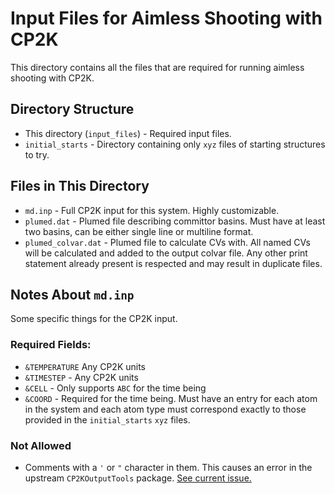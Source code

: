 # Input Files for Aimless Shooting with CP2K

This directory contains all the files that are required for running aimless shooting with
CP2K.

## Directory Structure
- This directory (`input_files`) - Required input files. 
- `initial_starts` - Directory containing only `xyz` files of starting structures to try.

## Files in This Directory
- `md.inp` - Full CP2K input for this system. Highly customizable.
- `plumed.dat` - Plumed file describing committor basins. Must have at least two basins,
  can be either single line or multiline format.
- `plumed_colvar.dat` - Plumed file to calculate CVs with. All named CVs will 
   be calculated and added to the output colvar file. Any other print statement already
   present is respected and may result in duplicate files.

## Notes About `md.inp`
Some specific things for the CP2K input.
 ### Required Fields:
   - `&TEMPERATURE` Any CP2K units
   - `&TIMESTEP` - Any CP2K units
   - `&CELL` - Only supports `ABC` for the time being
   - `&COORD` - Required for the time being. Must have an entry for each atom in the
      system and each atom type must correspond exactly to those provided in the 
      `initial_starts` `xyz` files.
     
  ### Not Allowed
   - Comments with a `'` or `"` character in them. This causes an error in the upstream
     `CP2KOutputTools` package. 
     [See current issue.](https://github.com/UWPRG/transition-sampling/issues/21)